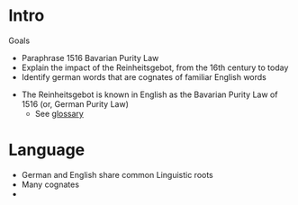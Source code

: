 # Intro

Goals
* Paraphrase 1516 Bavarian Purity Law
* Explain the impact of the Reinheitsgebot, from the 16th century to today
* Identify german words that are cognates of familiar English words

- The Reinheitsgebot is known in English as the Bavarian Purity Law of 1516 (or, German Purity Law)
	- See [glossary](obsidian://open?vault=cicerone&file=glossary%2Fbrewing)

# Language

- German and English share common Linguistic roots
- Many cognates
- 